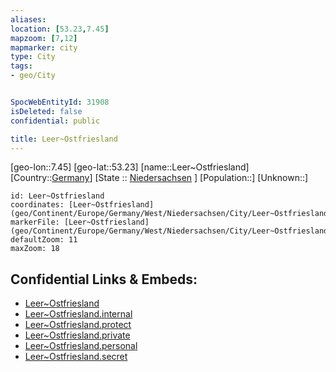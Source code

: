 ```yaml
---
aliases: 
location: [53.23,7.45]
mapzoom: [7,12] 
mapmarker: city 
type: City
tags:
- geo/City


SpocWebEntityId: 31908
isDeleted: false
confidential: public

title: Leer~Ostfriesland
---
```

[geo-lon::7.45]
[geo-lat::53.23]
[name::Leer~Ostfriesland]
[Country::[Germany](geo/Continent/Europe/Germany.md)]
[State :: [Niedersachsen](geo/Continent/Europe/Germany/West/Niedersachsen.md) ]
[Population::]
[Unknown::]


```leaflet
id: Leer~Ostfriesland
coordinates: [Leer~Ostfriesland](geo/Continent/Europe/Germany/West/Niedersachsen/City/Leer~Ostfriesland.md)
markerFile: [Leer~Ostfriesland](geo/Continent/Europe/Germany/West/Niedersachsen/City/Leer~Ostfriesland.md)
defaultZoom: 11 
maxZoom: 18
```


## Confidential Links & Embeds: 
- [Leer~Ostfriesland](../../../../../../../../_public/geo/Continent/Europe/Germany/West/Niedersachsen/City/Leer~Ostfriesland.md) 
- [Leer~Ostfriesland.internal](../../../../../../../../_internal/geo/Continent/Europe/Germany/West/Niedersachsen/City/Leer~Ostfriesland.internal.md) 
- [Leer~Ostfriesland.protect](../../../../../../../../_protect/geo/Continent/Europe/Germany/West/Niedersachsen/City/Leer~Ostfriesland.protect.md) 
- [Leer~Ostfriesland.private](../../../../../../../../_private/geo/Continent/Europe/Germany/West/Niedersachsen/City/Leer~Ostfriesland.private.md) 
- [Leer~Ostfriesland.personal](../../../../../../../../_personal/geo/Continent/Europe/Germany/West/Niedersachsen/City/Leer~Ostfriesland.personal.md) 
- [Leer~Ostfriesland.secret](../../../../../../../../_secret/geo/Continent/Europe/Germany/West/Niedersachsen/City/Leer~Ostfriesland.secret.md) 
